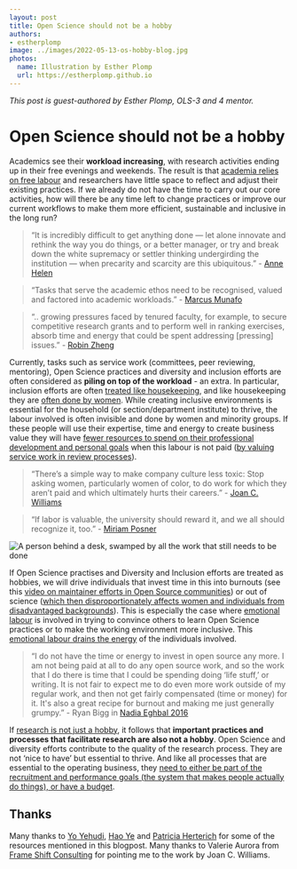 ```yaml
---
layout: post
title: Open Science should not be a hobby
authors:
- estherplomp
image: ../images/2022-05-13-os-hobby-blog.jpg
photos:
  name: Illustration by Esther Plomp
  url: https://estherplomp.github.io
---
```


*This post is guest-authored by Esther Plomp, OLS-3 and 4 mentor.*

# Open Science should not be a hobby

Academics see their **workload increasing**, with research activities ending up in their free evenings and weekends.
The result is that [academia relies on free labour](https://www.researchprofessionalnews.com/rr-news-uk-views-of-the-uk-2022-5-universities-reliance-on-free-labour-is-unsustainable/) and researchers have little space to reflect and adjust their existing practices.
If we already do not have the time to carry out our core activities, how will there be any time left to change practices or improve our current workflows to make them more efficient, sustainable and inclusive in the long run?

> “It is incredibly difficult to get anything done — let alone innovate and rethink the way you do things, or a better manager, or try and break down the white supremacy or settler thinking undergirding the institution — when precarity and scarcity are this ubiquitous.” - [Anne Helen](https://annehelen.substack.com/p/the-librarians-are-not-okay-a43)

> “Tasks that serve the academic ethos need to be recognised, valued and factored into academic workloads.” - [Marcus Munafo](https://www.researchprofessionalnews.com/rr-news-uk-views-of-the-uk-2022-5-universities-reliance-on-free-labour-is-unsustainable/)

> “.. growing pressures faced by tenured faculty, for example, to secure competitive research grants and to perform well in ranking exercises, absorb time and energy that could be spent addressing [pressing] issues.” - [Robin Zheng](https://doi.org/10.1111/hypa.12401)

Currently, tasks such as service work (committees, peer reviewing, mentoring), Open Science practices and diversity and inclusion efforts are often considered as **piling on top of the workload** - an extra.
In particular, inclusion efforts are often [treated like housekeeping](https://www.hivelearning.com/site/resource/diversity-inclusion/should-diversity-work-pay/), and like housekeeping they are [often done by women](https://doi.org/10.1111/hypa.12401).
While creating inclusive environments is essential for the household (or section/department institute) to thrive, the labour involved is often invisible and done by women and minority groups.
If these people will use their expertise, time and energy to create business value they will have [fewer resources to spend on their professional development and personal goals](https://www.hivelearning.com/site/resource/diversity-inclusion/should-diversity-work-pay/) when this labour is not paid ([by valuing service work in review processes](https://www.insidehighered.com/advice/2022/03/18/colleges-should-support-faculty-who-disclose-disabilities-opinion)).

> “There’s a simple way to make company culture less toxic: Stop asking women, particularly women of color, to do work for which they aren’t paid and which ultimately hurts their careers.”  - [Joan C. Williams](https://www.washingtonpost.com/business/stop-asking-women-of-color-to-do-unpaid-diversity-work/2022/04/14/aed6f626-bc03-11ec-a92d-c763de818c21_story.html)

> “If labor is valuable, the university should reward it, and we all should recognize it, too.” - [Miriam Posner](https://miriamposner.com/blog/here-and-there-creating-dh-community/)

![A person behind a desk, swamped by all the work that still needs to be done](https://raw.githubusercontent.com/EstherPlomp/open-life-science.github.io/main/images/2022-05-13-os-hobby-blog.jpg "Heavy workload")

If Open Science practises and Diversity and Inclusion efforts are treated as hobbies, we will drive individuals that invest time in this into burnouts (see this [video on maintainer efforts in Open Source communities](https://www.youtube.com/watch?v=qtUxRhmz3Qc)) or out of science ([which then disproportionately affects women and individuals from disadvantaged backgrounds](https://doi.org/10.1371/journal.pone.0217032)).
This is especially the case where [emotional labour](https://feministkilljoys.com/2019/05/31/white-friend/) is involved in trying to convince others to learn Open Science practices or to make the working environment more inclusive.
This [emotional labour drains the energy](https://doi.org/10.1145/3449249) of the individuals involved.

> “I do not have the time or energy to invest in open source any more. I am not being paid at all to do any open source work, and so the work that I do there is time that I could be spending doing ‘life stuff,’ or writing. It is not fair to expect me to do even more work outside of my regular work, and then not get fairly compensated (time or money) for it. It's also a great recipe for burnout and making me just generally grumpy.”  - Ryan Bigg in [Nadia Eghbal 2016](https://www.fordfoundation.org/work/learning/research-reports/roads-and-bridges-the-unseen-labor-behind-our-digital-infrastructure/)

If [research is not just a hobby](https://twitter.com/PhDToothFAIRy/status/1397893360841641987), it follows that **important practices and processes that facilitate research are also not a hobby**. Open Science and diversity efforts contribute to the quality of the research process. They are not ‘nice to have’ but essential to thrive. And like all processes that are essential to the operating business, they [need to either be part of the recruitment and performance goals (the system that makes people actually do things), or have a budget](https://www.mckinsey.com/featured-insights/mckinsey-on-books/author-talks-how-to-interrupt-bias-in-the-workplace).

## Thanks
Many thanks to [Yo Yehudi](https://twitter.com/yoyehudi), [Hao Ye](https://twitter.com/Hao_and_Y) and [Patricia Herterich](https://twitter.com/PHerterich) for some of the resources mentioned in this blogpost.
Many thanks to Valerie Aurora from [Frame Shift Consulting](https://frameshiftconsulting.com/ally-skills-workshop/) for pointing me to the work by Joan C. Williams.
